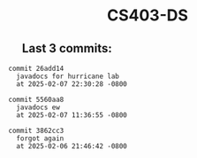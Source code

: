 <h1 style="text-align:center;">CS403-DS</h1>

## &nbsp;&nbsp;&nbsp;&nbsp;&nbsp;Last 3 commits:

```
commit 26add14
  javadocs for hurricane lab
  at 2025-02-07 22:30:28 -0800
```


```
commit 5560aa8
  javadocs ew
  at 2025-02-07 11:36:55 -0800
```


```
commit 3862cc3
  forgot again
  at 2025-02-06 21:46:42 -0800
```
